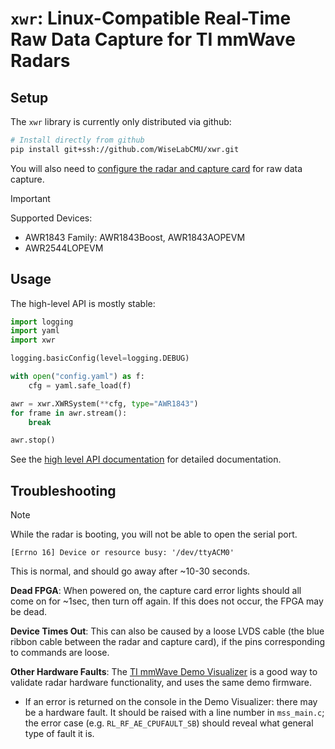 # `xwr`: Linux-Compatible Real-Time Raw Data Capture for TI mmWave Radars

## Setup

The `xwr` library is currently only distributed via github:

```sh
# Install directly from github
pip install git+ssh://github.com/WiseLabCMU/xwr.git
```

You will also need to [configure the radar and capture card](setup.md) for raw data capture.

> [!IMPORTANT] 
> Supported Devices:
>    - AWR1843 Family: AWR1843Boost, AWR1843AOPEVM
>    - AWR2544LOPEVM

## Usage

The high-level API is mostly stable:

```python
import logging
import yaml
import xwr

logging.basicConfig(level=logging.DEBUG)

with open("config.yaml") as f:
    cfg = yaml.safe_load(f)

awr = xwr.XWRSystem(**cfg, type="AWR1843")
for frame in awr.stream():
    break

awr.stop()
```

See the [high level API documentation](system.md) for detailed documentation.


## Troubleshooting

> [!NOTE]
> While the radar is booting, you will not be able to open the serial port.
> ```
> [Errno 16] Device or resource busy: '/dev/ttyACM0'
> ```
> This is normal, and should go away after ~10-30 seconds.

**Dead FPGA**: When powered on, the capture card error lights should all come on for ~1sec, then turn off again. If this does not occur, the FPGA may be dead.

**Device Times Out**: This can also be caused by a loose LVDS cable (the blue ribbon cable between the radar and capture card), if the pins corresponding to commands are loose.

**Other Hardware Faults**: The [TI mmWave Demo Visualizer](https://dev.ti.com/gallery/view/mmwave/mmWave_Demo_Visualizer/ver/3.6.0/) is a good way to validate radar hardware functionality, and uses the same demo firmware.

- If an error is returned on the console in the Demo Visualizer: there may be a hardware fault. It should be raised with a line number in `mss_main.c`; the error case (e.g. `RL_RF_AE_CPUFAULT_SB`) should reveal what general type of fault it is.
